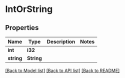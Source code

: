 # IntOrString

## Properties

Name | Type | Description | Notes
------------ | ------------- | ------------- | -------------
**int** | **i32** |  | 
**string** | **String** |  | 

[[Back to Model list]](../README.md#documentation-for-models) [[Back to API list]](../README.md#documentation-for-api-endpoints) [[Back to README]](../README.md)


